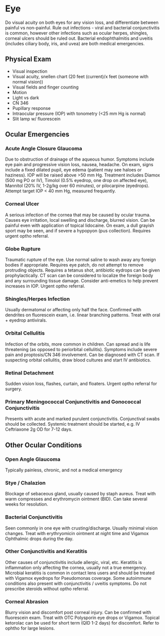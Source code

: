 # Eye 
Do visual acuity on both eyes for any vision loss, and differentiate between painful vs non-painful. Rule out infections - viral and bacterial conjunctivitis is common, however other infections such as ocular herpes, shingles, corneal ulcers should be ruled out. Bacterial endophthalmitis and uveitis (includes ciliary body, iris, and uvea) are both medical emergencies. 

## Physical Exam
- Visual inspection
- Visual acuity, snellen chart (20 feet (current)/x feet (someone with normal vision))
- Visual fields and finger counting
- Motion
- Light vs dark
- CN 346
- Pupillary response
- Intraocular pressure (IOP) with tonometry (<25 mm Hg is normal)
- Slit lamp w/ fluorescein

## Ocular Emergencies
### Acute Angle Closure Glaucoma
Due to obstruction of drainage of the aqueous humor. Symptoms include eye pain and progressive vision loss, nausea, headache. On exam, signs include a fixed dilated pupil, eye edema (patient may see haloes or haziness). IOP will be raised above >50 mm Hg. Treatment includes Diamox (500 mg PO or IV), Timolol (0.5% eyedrop, one drop on affected eye), Mannitol (20% IV, 1-2g/kg over 60 minutes), or pilocarpine (eyedrops). Attempt target IOP < 40 mm Hg, measured frequently.

### Corneal Ulcer
A serious infection of the cornea that may be caused by ocular trauma. Causes eye irritation, local swelling and discharge, blurred vision. Can be painful even with application of topical lidocaine. On exam, a dull grayish sport may be seen, and if severe a hypopyon (pus collection). Requires urgent optho referral. 

### Globe Rupture
Traumatic rupture of the eye. Use normal saline to wash away any foreign bodies if appropriate. Requires eye patch, do not attempt to remove protruding objects. Requires a tetanus shot, antibiotic eydrops can be given prophylactically. CT scan can be considered to localize the foreign body and any surrounding tissue damage. Consider anti-emetics to help prevent increases in IOP. Urgent optho referral.

### Shingles/Herpes Infection
Usually dermatomal or affecting only half the face. Confirmed with dendrites on fluorescein exam, i.e. linear branching patterns. Treat with oral + eyedrop antivirals.

### Orbital Cellulitis
Infection of the orbits, more common in children. Can spread and is life threatening (as opposed to periorbital cellulitis). Symptoms include severe pain and proptosis/CN 346 involvement. Can be diagnosed with CT scan. If suspecting orbital cellulitis, draw blood cultures and start IV antibiotics. 

### Retinal Detachment
Sudden vision loss, flashes, curtain, and floaters. Urgent optho referral for surgery. 

### Primary Meningococcal Conjunctivitis and Gonococcal Conjunctivitis
Presents with acute and marked purulent conjunctivitis. Conjunctival swabs should be collected. Systemic treatment should be started, e.g. IV Ceftriaxone 2g OD for 7-12 days. 

## Other Ocular Conditions
### Open Angle Glaucoma
Typically painless, chronic, and not a medical emergency

### Stye / Chalazion
Blockage of sebaceous gland, usually caused by staph aureus. Treat with warm compresses and erythromycin ointment (BID). Can take several weeks for resolution. 

### Bacterial Conjunctivitis
Seen commonly in one eye with crusting/discharge. Usually minimal vision changes. Treat with erythryomicin ointment at night time and Vigamox Ophthalmic drops during the day.

### Other Conjunctivitis and Keratitis
Other causes of conjunctivitis include allergic, viral, etc. Keratitis is inflammation only affecting the cornea, usually not a true emergency. Microbial keratitis is common in contact lens users and should be treated with Vigamox eyedrops for Pseudomonas coverage. Some autoimmune conditions also present with conjunctivitis / uveitis symptoms. Do not prescribe steroids without optho referral.

### Corneal Abrasion
Blurry vision and discomfort post corneal injury. Can be confirmed with fluorescein exam. Treat with OTC Polysporin eye drops or Vigamox. Topical ketorolac can be used for short term (QID 1-2 days) for discomfort. Refer to ophtho for large lesions.
